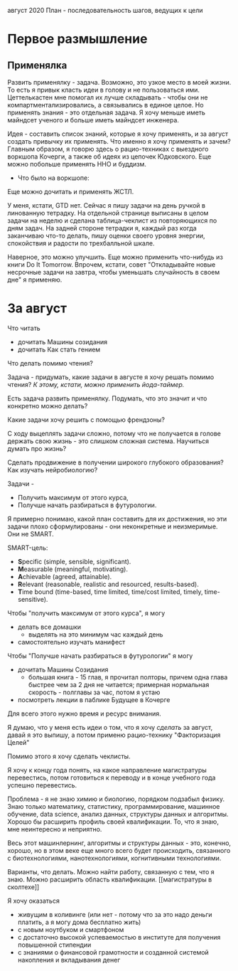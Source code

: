 август 2020
План - последовательность шагов, ведущих к цели

# Первое размышление

## Применялка

Развить применялку - задача. Возможно, это узкое место в моей жизни. То есть я привык класть идеи в голову и не пользоваться ими. Цеттелькастен мне помогал их лучше складывать - чтобы они не компартментализировались, а связывались в единое целое. Но применять знания - это отдельная задача. Я хочу меньше иметь майндсет ученого и больше иметь майндсет инженера.

Идея - составить список знаний, которые я хочу применять, и за август создать привычку их применять. Что именно я хочу применять и зачем? Главным образом, я говорю здесь о рацио-техниках с выездного воркшопа Кочерги, а также об идеях из цепочек Юдковского. Еще можно побольше применять ННО и буддизм.

- Что было на воркшопе:

Еще можно дочитать и применять ЖСТЛ.

У меня, кстати, GTD нет. Сейчас я пишу задачи на день ручкой в линованную тетрадку. На отдельной странице выписаны в целом задачи на неделю и сделана таблица-чеклист из повторяющихся по дням задач. На задней стороне тетрадки я, каждый раз когда заканчиваю что-то делать, пишу оценки своего уровня энергии, спокойствия и радости по трехбалльной шкале.

Наверное, это можно улучшить. Еще можно применить что-нибудь из книги Do It Tomorrow. Впрочем, кстати, совет "Откладывайте новые несрочные задачи на завтра, чтобы уменьшать случайность в своем дне" я применяю.

# За август

Что читать

- дочитать Машины созидания
- дочитать Как стать гением

Что делать помимо чтения? 

Задача - придумать, какие задачи в августе я хочу решать помимо чтения? *К этому, кстати, можно применить йода-таймер.*

Есть задача развить применялку. Подумать, что это значит и что конкретно можно делать?

Какие задачи хочу решить с помощью френдзоны?

С ходу выцеплять задачи сложно, потому что не получается в голове держать свою жизнь - это слишком сложная система. Научиться думать про жизнь?

Сделать продвижение в получении широкого глубокого образования? Как изучать нейробиологию?

Задачи - 

- Получить максимум от этого курса,
- Получше начать разбираться в футурологии.

Я примерно понимаю, какой план составить для их достижения, но эти задачи плохо сформулированы - они неконкретные и неизмеримые. Они не SMART.

SMART-цель:

- **S**pecific (simple, sensible, significant).
- **M**easurable (meaningful, motivating).
- **A**chievable (agreed, attainable).
- **R**elevant (reasonable, realistic and resourced, results-based).
- **T**ime bound (time-based, time limited, time/cost limited, timely, time-sensitive).

Чтобы "получить максимум от этого курса", я могу

- делать все домашки
    - выделять на это минимум час каждый день
- самостоятельно изучать манифест

Чтобы "Получше начать разбираться в футурологии" я могу

- дочитать Машины Созидания
    - большая книга - 15 глав, я прочитал полторы, причем одна глава быстрее чем за 2 дня не читается; примерная нормальная скорость - полглавы за час, потом я устаю
- посмотреть лекции в паблике Будущее в Кочерге

Для всего этого нужно время и ресурс внимания. 

Я думаю, что у меня есть идеи о том, что я хочу *сделать* за август, давай я это выпишу, а потом применю рацио-технику "Факторизация Целей"

Помимо этого я хочу сделать чеклисты.

Я хочу к концу года понять, на какое направление магистратуры перевестись, потом готовиться к переводу и в конце учебного года успешно перевестись.

Проблема - я не знаю химию и биологию, порядком подзабыл физику. Знаю только математику, статистику, программирование, машинное обучение, data science, анализ данных, структуры данных и алгоритмы. Хорошо бы расширить профиль своей квалификации. То, что я знаю, мне неинтересно и неприятно.

Весь этот машинлернинг, алгоритмы и структуры данных - это, конечно, хорошо, но в этом веке еще много всего будет происходить, связанного с биотехнологиями, нанотехнологиями, когнитивными технологиями.

Варианты, что делать. Можно найти работу, связанную с тем, что я знаю. Можно расширить область квалификации.
[[магистратуры в сколтехе]]

Я хочу оказаться

- живущим в коливинге (или нет - потому что за это надо деньги платить, а я могу дома бесплатно жить)
- с новым ноутбуком и смартфоном
- с достаточно высокой успеваемостью в институте для получения повышенной стипендии
- с знаниями о финансовой грамотности и созданной системой накопления и вкладывания денег